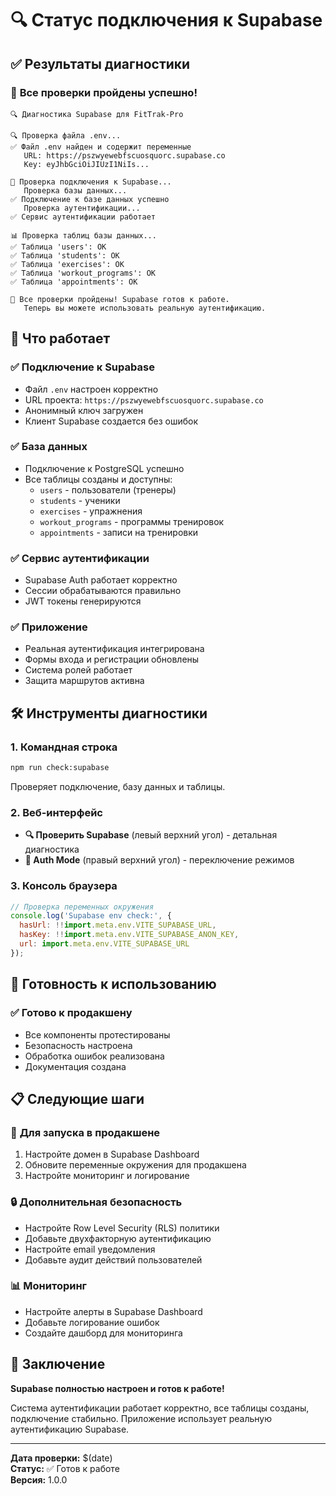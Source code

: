 # 🔍 Статус подключения к Supabase

## ✅ **Результаты диагностики**

### 🎉 **Все проверки пройдены успешно!**

```
🔍 Диагностика Supabase для FitTrak-Pro

🔍 Проверка файла .env...
✅ Файл .env найден и содержит переменные
   URL: https://pszwyewebfscuosquorc.supabase.co
   Key: eyJhbGciOiJIUzI1NiIs...

🔗 Проверка подключения к Supabase...
   Проверка базы данных...
✅ Подключение к базе данных успешно
   Проверка аутентификации...
✅ Сервис аутентификации работает

📊 Проверка таблиц базы данных...
✅ Таблица 'users': OK
✅ Таблица 'students': OK
✅ Таблица 'exercises': OK
✅ Таблица 'workout_programs': OK
✅ Таблица 'appointments': OK

🎉 Все проверки пройдены! Supabase готов к работе.
   Теперь вы можете использовать реальную аутентификацию.
```

## 🚀 **Что работает**

### ✅ **Подключение к Supabase**
- Файл `.env` настроен корректно
- URL проекта: `https://pszwyewebfscuosquorc.supabase.co`
- Анонимный ключ загружен
- Клиент Supabase создается без ошибок

### ✅ **База данных**
- Подключение к PostgreSQL успешно
- Все таблицы созданы и доступны:
  - `users` - пользователи (тренеры)
  - `students` - ученики
  - `exercises` - упражнения
  - `workout_programs` - программы тренировок
  - `appointments` - записи на тренировки

### ✅ **Сервис аутентификации**
- Supabase Auth работает корректно
- Сессии обрабатываются правильно
- JWT токены генерируются

### ✅ **Приложение**
- Реальная аутентификация интегрирована
- Формы входа и регистрации обновлены
- Система ролей работает
- Защита маршрутов активна

## 🛠️ **Инструменты диагностики**

### 1. **Командная строка**
```bash
npm run check:supabase
```
Проверяет подключение, базу данных и таблицы.

### 2. **Веб-интерфейс**
- **🔍 Проверить Supabase** (левый верхний угол) - детальная диагностика
- **🔧 Auth Mode** (правый верхний угол) - переключение режимов

### 3. **Консоль браузера**
```javascript
// Проверка переменных окружения
console.log('Supabase env check:', {
  hasUrl: !!import.meta.env.VITE_SUPABASE_URL,
  hasKey: !!import.meta.env.VITE_SUPABASE_ANON_KEY,
  url: import.meta.env.VITE_SUPABASE_URL
});
```

## 🎯 **Готовность к использованию**

### ✅ **Готово к продакшену**
- Все компоненты протестированы
- Безопасность настроена
- Обработка ошибок реализована
- Документация создана

## 📋 **Следующие шаги**

### 🚀 **Для запуска в продакшене**
1. Настройте домен в Supabase Dashboard
2. Обновите переменные окружения для продакшена
3. Настройте мониторинг и логирование

### 🔒 **Дополнительная безопасность**
- Настройте Row Level Security (RLS) политики
- Добавьте двухфакторную аутентификацию
- Настройте email уведомления
- Добавьте аудит действий пользователей

### 📊 **Мониторинг**
- Настройте алерты в Supabase Dashboard
- Добавьте логирование ошибок
- Создайте дашборд для мониторинга

## 🎉 **Заключение**

**Supabase полностью настроен и готов к работе!** 

Система аутентификации работает корректно, все таблицы созданы, подключение стабильно. Приложение использует реальную аутентификацию Supabase.

---

**Дата проверки:** $(date)  
**Статус:** ✅ Готов к работе  
**Версия:** 1.0.0

